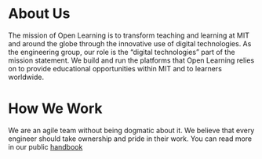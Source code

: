 # About Us
The mission of Open Learning is to transform teaching and learning at MIT and around the
globe through the innovative use of digital technologies. As the engineering group, our
role is the “digital technologies” part of the mission statement. We build and run the
platforms that Open Learning relies on to provide educational opportunities within MIT
and to learners worldwide.

# How We Work
We are an agile team without being dogmatic about it. We believe that every engineer
should take ownership and pride in their work. You can read more in our public
[handbook](https://mitodl.github.io/handbook/delivering/how-we-work.html)
